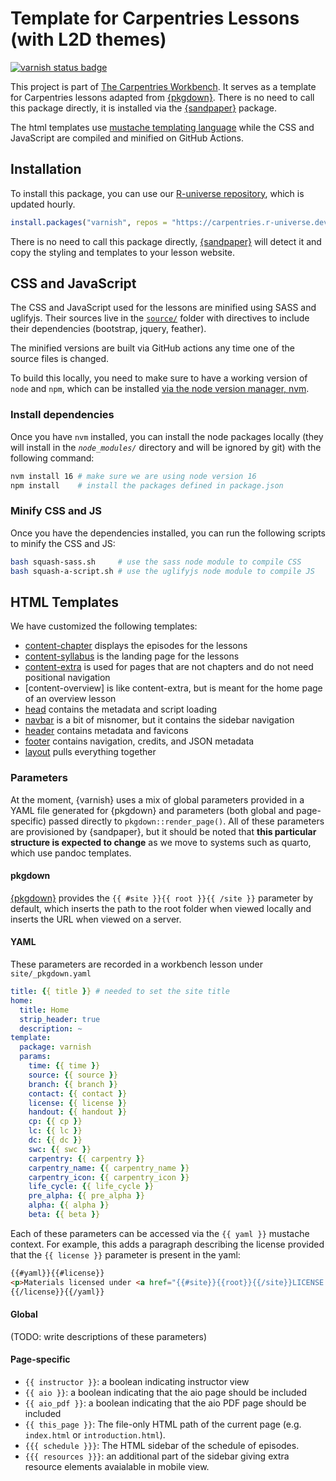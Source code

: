 # Template for Carpentries Lessons (with L2D themes)


[![varnish status badge](https://carpentries.r-universe.dev/badges/varnish)](https://carpentries.r-universe.dev)

This project is part of [The Carpentries
Workbench](https://carpentries.github.io/workbench). It serves as a template
for Carpentries lessons adapted from [{pkgdown}]. There is no need to call this
package directly, it is installed via the [{sandpaper}] package.

The html templates use [mustache templating
language](https://mustache.github.io/mustache.5.html) while the CSS and
JavaScript are compiled and minified on GitHub Actions.

## Installation

To install this package, you can use our [R-universe repository](https://carpentries.r-universe.dev),
which is updated hourly.

```r
install.packages("varnish", repos = "https://carpentries.r-universe.dev")
```

There is no need to call this package directly, [{sandpaper}] will detect it and
copy the styling and templates to your lesson website.

## CSS and JavaScript

The CSS and JavaScript used for the lessons are minified using SASS and
uglifyjs. Their sources live in the [`source/`](source/) folder with directives
to include their dependencies (bootstrap, jquery, feather).

The minified versions are built via GitHub actions any time one of the source
files is changed.

To build this locally, you need to make sure to have a working version of
`node` and `npm`, which can be installed [via the node version manager, nvm](https://github.com/nvm-sh/nvm#intro).

### Install dependencies

Once you have `nvm` installed, you can install the node packages locally (they
will install in the _`node_modules/`_ directory and will be ignored by git)
with the following command:

```sh
nvm install 16 # make sure we are using node version 16
npm install    # install the packages defined in package.json
```

### Minify CSS and JS

Once you have the dependencies installed, you can run the following scripts to
minify the CSS and JS:

```sh
bash squash-sass.sh     # use the sass node module to compile CSS
bash squash-a-script.sh # use the uglifyjs node module to compile JS
```

## HTML Templates

We have customized the following templates:

 - [content-chapter] displays the episodes for the lessons
 - [content-syllabus] is the landing page for the lessons
 - [content-extra] is used for pages that are not chapters and do not need
   positional navigation
 - [content-overview] is like content-extra, but is meant for the home page of
   an overview lesson
 - [head] contains the metadata and script loading
 - [navbar] is a bit of misnomer, but it contains the sidebar navigation
 - [header] contains metadata and favicons
 - [footer] contains navigation, credits, and JSON metadata
 - [layout] pulls everything together

### Parameters

At the moment, {varnish} uses a mix of global parameters provided in a YAML file
generated for {pkgdown} and parameters (both global and page-specific) passed
directly to `pkgdown::render_page()`. All of these parameters are provisioned
by {sandpaper}, but it should be noted that **this particular structure is
expected to change** as we move to systems such as quarto, which use pandoc
templates.

#### pkgdown

[{pkgdown}] provides the `{{ #site }}{{ root }}{{ /site }}` parameter by default,
which inserts the path to the root folder when viewed locally and inserts the
URL when viewed on a server.

#### YAML

These parameters are recorded in a workbench lesson under `site/_pkgdown.yaml`

```yaml
title: {{ title }} # needed to set the site title
home:
  title: Home
  strip_header: true
  description: ~
template:
  package: varnish
  params:
    time: {{ time }}
    source: {{ source }}
    branch: {{ branch }}
    contact: {{ contact }}
    license: {{ license }}
    handout: {{ handout }}
    cp: {{ cp }}
    lc: {{ lc }}
    dc: {{ dc }}
    swc: {{ swc }}
    carpentry: {{ carpentry }}
    carpentry_name: {{ carpentry_name }}
    carpentry_icon: {{ carpentry_icon }}
    life_cycle: {{ life_cycle }}
    pre_alpha: {{ pre_alpha }}
    alpha: {{ alpha }}
    beta: {{ beta }}
```

Each of these parameters can be accessed via the `{{ yaml }}` mustache context.
For example, this adds a paragraph describing the license provided that the
`{{ license }}` parameter is present in the yaml:

```html
{{#yaml}}{{#license}}
<p>Materials licensed under <a href="{{#site}}{{root}}{{/site}}LICENSE.html">{{license}}</a> by the authors</p>
{{/license}}{{/yaml}}
```


#### Global

(TODO: write descriptions of these parameters)

#### Page-specific

 - `{{ instructor }}`: a boolean indicating instructor view
 - `{{ aio }}`: a boolean indicating that the aio page should be included
 - `{{ aio_pdf }}`: a boolean indicating that the aio PDF page should be included
 - `{{ this_page }}`: The file-only HTML path of the current page (e.g. `index.html` or `introduction.html`).
 - `{{{ schedule }}}`: The HTML sidebar of the schedule of episodes.
 - `{{{ resources }}}`: an additional part of the sidebar giving extra resource elements avaialable in mobile view.

[{pkgdown}]: https://r-lib.github.io/pkgdown
[{sandpaper}]: https://github.com/zkamvar/sandpaper
[content-chapter]: inst/pkgdown/templates/content-chapter.html
[content-syllabus]: inst/pkgdown/templates/content-syllabus.html
[content-extra]: inst/pkgdown/templates/content-extra.html
[head]: inst/pkgdown/templates/head.html
[header]: inst/pkgdown/templates/header.html
[layout]: inst/pkgdown/templates/layout.html
[navbar]: inst/pkgdown/templates/navbar.html
[footer]: inst/pkgdown/templates/footer.html
